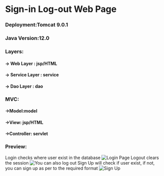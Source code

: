 # Sign-in Log-out Web Page #
### Deployment:Tomcat 9.0.1  
### Java Version:12.0   
### Layers:    
#### -> Web Layer : jsp/HTML   
#### -> Service Layer : service  
#### -> Dao Layer : dao  
### MVC:    
#### ->Model:model   
#### ->View: jsp/HTML   
#### ->Controller: servlet   
### Preview:
Login checks where user exist in the database
![Login Page](https://github.com/KamyC/Java_Web_Project/blob/master/Preview%20Pics/login.png)
Logout clears the session
![You can also log out](https://github.com/KamyC/Java_Web_Project/blob/master/Preview%20Pics/logout.png)
Sign Up will check if user exist, if not, you can sign up as per to the required format 
![Sign Up](https://github.com/KamyC/Java_Web_Project/blob/master/Preview%20Pics/signup.png)